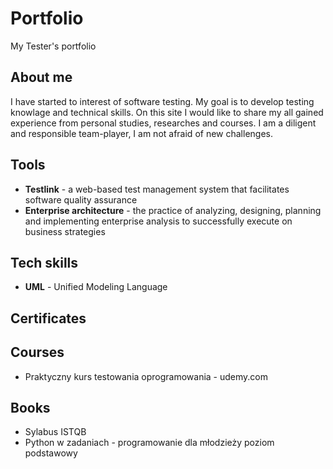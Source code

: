 # Portfolio
My Tester's portfolio

## About me

I have started to interest of software testing. My goal is to develop testing knowlage and technical skills. On this site I would like to share my all gained experience from personal studies, researches and courses. I am a diligent and responsible team-player, I am not afraid of new challenges.

## Tools

* **Testlink** - a web-based test management system that facilitates software quality assurance
* **Enterprise architecture** - the practice of analyzing, designing, planning and implementing enterprise analysis to successfully execute on business strategies

## Tech skills

* **UML** - Unified Modeling Language

## Certificates

## Courses
* Praktyczny kurs testowania oprogramowania - udemy.com

## Books

* Sylabus ISTQB
* Python w zadaniach - programowanie dla młodzieży poziom podstawowy

